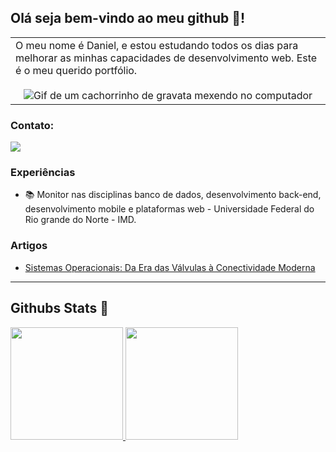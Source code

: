 ## Olá seja bem-vindo ao meu github 👋!

<p align="right">
<table width="100%">
<tr><td valign="top" width="50%">
  <span> O meu nome é Daniel, e estou estudando todos os dias para melhorar as minhas capacidades de desenvolvimento web. Este é o meu querido portfólio. </span>
  
<div align="center">
  <br>
  <img src="https://media1.giphy.com/media/3oKIPnAiaMCws8nOsE/giphy.gif?cid=6c09b952wk2a03vmdltp3m44641g559i6b7zgqdtjkjlne58&ep=v1_gifs_search&rid=giphy.gif&ct=g" alt="Gif de um cachorrinho de gravata mexendo no computador">
</div>

</td></tr>
</table>
</p>

### Contato:
  <a href="https://www.linkedin.com/in/alves-daniel-nascimento/" target="_blank"><img src="https://img.shields.io/badge/-LinkedIn-%230077B5?style=for-the-badge&logo=linkedin&logoColor=white" target="_blank"></a> 


### Experiências

- 📚 Monitor nas disciplinas banco de dados, desenvolvimento back-end, desenvolvimento mobile e plataformas web - Universidade Federal do Rio grande do Norte - IMD.


### Artigos

- [Sistemas Operacionais: Da Era das Válvulas à Conectividade Moderna](https://dio.me/articles/sistemas-operacionais-da-era-das-valvulas-a-conectividade-moderna)

<hr>

## Githubs Stats :star2:

<p>
  <a href="https://github.com/danielxlves">
    <img height="180em" src="https://github-readme-stats-eight-theta.vercel.app/api?username=danielxlves&show_icons=true&hide_border=true&show_icons=true&theme=cobalt&include_all_commits=true&count_private=true"/>
    <img height="180em" src="https://github-readme-stats-eight-theta.vercel.app/api/top-langs/?username=danielxlves&hide_border=true&layout=compact&langs_count=6&theme=cobalt"/>
  </a> 
</p>
